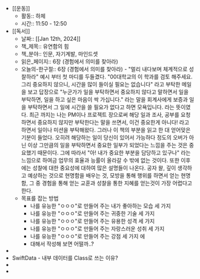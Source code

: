- [[운동]]
	- 활동:: 하체
	- 시간:: 11:50 - 12:50
- [[독서]]
	- 날짜:: [[Jan 12th, 2024]]
	- 책_제목:: 유연함의 힘
	- 책_분야:: 인문, 자기계발, 마인드셋
	- 읽은_페이지:: 6장 (경험에서 의미를 찾아라)
	- 오늘의-한구절::
	  6장 (경험에서 의미를 찾아라) - "멀리 내다보며 체계적으로 성찰하라"
	  예시 부터 첫 마디를 두들겼다. "00대학교의 이 학과를 검토 해주세요. 그리 중요하지 않으니, 시간을 많이 들이실 필요는 없습니다" 라고 부탁한 메일을 보고 답장으로 
	  "누군가가 일을 부탁하면서 중요하지 않다고 말하면서 일을 부탁하면, 일을 하고 싶은 마음이 싹 가십니다." 라는 말을 회계사에게 보증과 일을 부탁하면서 그 일에 시간을 쓸 필요가 없다고 하면 모욕입니다. 라는 뜻이였다.
	  최근 까지는 나는 PM이나 프로젝트 장으로써 해당 일과 조사, 공부를 요청하면서 중요하지 않지만 부탁한다는 말을 쓰면서, 이건 중요한게 아니다! 라고 하면서 일이나 미션을 부탁해왔다. 그러나  이 책의 부분을 읽고 한 대 얻어맞은 기분이 들었다. 오히려 해당하는 일이 당신이 있어서 가능하다 정도의 오버가 아닌 이상 그만큼의 일을 부탁하면서 중요한 일부가 되었다는 느낌을 주는 것은 중요했기 때문이다. 그에 따라서 "아! 내가 중요한 부분을 담당하고 있구나" 라는 느낌으로 하여금 업무의 효율과 능률이 올라갈 수 밖에 없는 것이다.
	  또한 이후에는 성찰에 대한 중요성에 대하여 많은 설명들이 나온다. 공자 왈, 깊이 생각하고 예상하는 것으로 현명함을 배우는 것, 모방을 통해 행위를 하면서 얻는 현명함, 그 중 경험을 통해 얻는 교훈과 성찰을 통한 지혜를 얻는것이 가장 어렵다고 한다.
	- 목표를 잡는 방법
		- 나를 유능한 "ㅇㅇㅇ"로 만들어 주는 내가 좋아하는 모습 세 가지
		- 나를 유능한 "ㅇㅇㅇ"로 만들어 주는 귀중한 기술 세 가지
		- 나를 유능한 "ㅇㅇㅇ"로 만들어 주는 유용한 성격 세 가지
		- 나를 유능한 "ㅇㅇㅇ"로 만들어 주는 자랑스러운 성취 세 가지
		- 나를 유능한 "ㅇㅇㅇ"로 만들어 주는 강점 세 가지 에
		- 대해서 작성해 보면 어떨까..?
-
- SwiftData - 내부 데이터를 Class로 쓰는 이유?
-
-